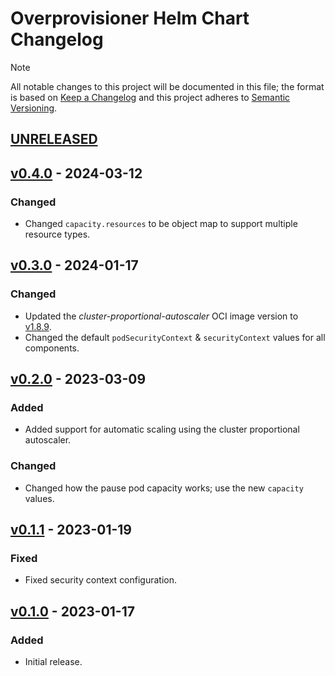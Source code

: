 # Overprovisioner Helm Chart Changelog

> [!NOTE]
> All notable changes to this project will be documented in this file; the format is based on [Keep a Changelog](https://keepachangelog.com/en/1.0.0/) and this project adheres to [Semantic Versioning](https://semver.org/spec/v2.0.0.html).

<!--
### Added - For new features.
### Changed - For changes in existing functionality.
### Deprecated - For soon-to-be removed features.
### Removed - For now removed features.
### Fixed - For any bug fixes.
### Security - In case of vulnerabilities.
-->

## [UNRELEASED]

## [v0.4.0] - 2024-03-12

### Changed

- Changed `capacity.resources` to be object map to support multiple resource types.

## [v0.3.0] - 2024-01-17

### Changed

- Updated the _cluster-proportional-autoscaler_ OCI image version to [v1.8.9](https://github.com/kubernetes-sigs/cluster-proportional-autoscaler/releases/tag/v1.8.9).
- Changed the default `podSecurityContext` & `securityContext` values for all components.

## [v0.2.0] - 2023-03-09

### Added

- Added support for automatic scaling using the cluster proportional autoscaler.

### Changed

- Changed how the pause pod capacity works; use the new `capacity` values.

## [v0.1.1] - 2023-01-19

### Fixed

- Fixed security context configuration.

## [v0.1.0] - 2023-01-17

### Added

- Initial release.

<!--
RELEASE LINKS
-->
[UNRELEASED]: https://github.com/stevehipwell/helm-charts/tree/main/charts/overprovisioner
[v0.4.0]: https://github.com/stevehipwell/helm-charts/releases/tag/overprovisioner-0.4.0
[v0.3.0]: https://github.com/stevehipwell/helm-charts/releases/tag/overprovisioner-0.3.0
[v0.2.0]: https://github.com/stevehipwell/helm-charts/releases/tag/overprovisioner-0.2.0
[v0.1.1]: https://github.com/stevehipwell/helm-charts/releases/tag/overprovisioner-0.1.1
[v0.1.0]: https://github.com/stevehipwell/helm-charts/releases/tag/overprovisioner-0.1.0
